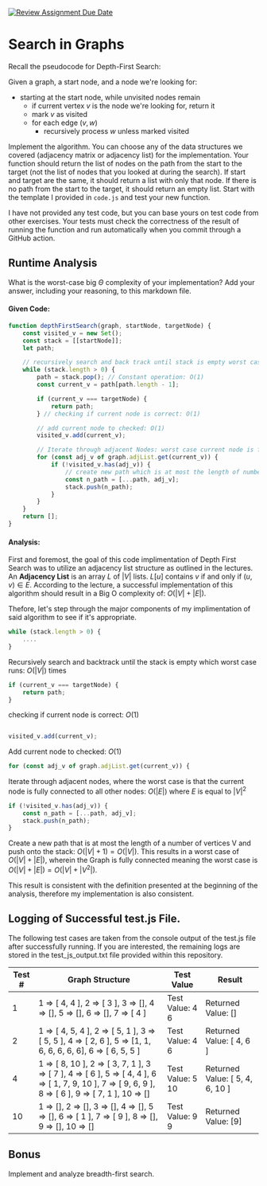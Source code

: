 [![Review Assignment Due Date](https://classroom.github.com/assets/deadline-readme-button-24ddc0f5d75046c5622901739e7c5dd533143b0c8e959d652212380cedb1ea36.svg)](https://classroom.github.com/a/M24O3lId)
# Search in Graphs

Recall the pseudocode for Depth-First Search:

Given a graph, a start node, and a node we're looking for:
- starting at the start node, while unvisited nodes remain
    - if current vertex $v$ is the node we're looking for, return it
    - mark $v$ as visited
    - for each edge $(v,w)$
        - recursively process $w$ unless marked visited

Implement the algorithm. You can choose any of the data structures we covered
(adjacency matrix or adjacency list) for the implementation. Your function
should return the list of nodes on the path from the start to the target (not
the list of nodes that you looked at during the search). If start and target are
the same, it should return a list with only that node. If there is no path from
the start to the target, it should return an empty list. Start with the template
I provided in `code.js` and test your new function.

I have not provided any test code, but you can base yours on test code from
other exercises. Your tests must check the correctness of the result of running
the function and run automatically when you commit through a GitHub action.

## Runtime Analysis

What is the worst-case big $\Theta$ complexity of your implementation? Add your
answer, including your reasoning, to this markdown file.

#### Given Code:
~~~js
function depthFirstSearch(graph, startNode, targetNode) {
    const visited_v = new Set();
    const stack = [[startNode]];
    let path;

    // recursively search and back track until stack is empty worst case runs: O(V) times
    while (stack.length > 0) {
        path = stack.pop(); // Constant operation: O(1)
        const current_v = path[path.length - 1];

        if (current_v === targetNode) {
            return path;
        } // checking if current node is correct: O(1)

        // add current node to checked: O(1)
        visited_v.add(current_v);

        // Iterate through adjacent Nodes: worst case current node is fully connected to all other nodes: O(E) where E is equal to V^2
        for (const adj_v of graph.adjList.get(current_v)) {
            if (!visited_v.has(adj_v)) {
                // create new path which is at most the length of number of vertices V and push onto stack: O(V + 1) = O(V)
                const n_path = [...path, adj_v]; 
                stack.push(n_path);
            }
        }
    }
    return [];
}
~~~
#### Analysis:
First and foremost, the goal of this code implimentation of Depth First Search was to utilize an adjacency list structure as outlined in the lectures. An **Adjacency List** is an array $L$ of $|V|$ lists. $L[u]$ contains $v$ if and only if $(u,v) \in E$. According to the lecture, a successful implementation of this algorithm should result in a Big O complexity of: $O(|V| + |E|)$.

Thefore, let's step through the major components of my implimentation of said algorithm to see if it's appropriate.

~~~js
while (stack.length > 0) {
    ....
}
~~~
Recursively search and backtrack until the stack is empty which worst case runs: $O(|V|)$ times
~~~js
if (current_v === targetNode) {
    return path;
} 
~~~
checking if current node is correct: $O(1)$
~~~js

visited_v.add(current_v);
~~~
Add current node to checked: $O(1)$

~~~js
for (const adj_v of graph.adjList.get(current_v)) {
~~~
Iterate through adjacent nodes, where the worst case is that the current node is fully connected to all other nodes: $O(|E|)$ where $E$ is equal to $|V|^2$

~~~js
if (!visited_v.has(adj_v)) {
    const n_path = [...path, adj_v]; 
    stack.push(n_path);
}
~~~
Create a new path that is at most the length of a number of vertices V and push onto the stack: $O(|V| + 1) = O(|V|)$.
This results in a worst case of $O(|V| + |E|)$, wherein the Graph is fully connected meaning the worst case is $O(|V| + |E|) = O(|V| + |V^2|)$.

This result is consistent with the definition presented at the beginning of the analysis, therefore my implementation is also consistent.

## Logging of Successful test.js File.
The following test cases are taken from the console output of the test.js file after successfully running. If you are interested, the remaining logs are stored in the test_js_output.txt file provided within this repository.

| Test # | Graph Structure | Test Value | Result |
|------|------| -----------| -------------|
|   1  | 1 => [ 4, 4 ], 2 => [ 3 ], 3 => [], 4 => [], 5 => [], 6 => [], 7 => [ 4 ] | Test Value:  4 6 | Returned Value:  []|
|   2  | 1 => [ 4, 5, 4 ], 2 => [ 5, 1 ], 3 => [ 5, 5 ], 4 => [ 2, 6 ], 5 => [1, 1, 6, 6, 6, 6, 6], 6 => [ 6, 5, 5 ] | Test Value:  4 6 | Returned Value: [ 4, 6 ]|
|   4  | 1 => [ 8, 10 ], 2 => [ 3, 7, 1 ], 3 => [ 7 ], 4 => [ 6 ], 5 => [ 4, 4 ], 6 => [ 1, 7, 9, 10 ], 7 => [ 9, 6, 9 ], 8 => [ 6 ], 9 => [ 7, 1 ], 10 => [] | Test Value: 5 10 | Returned Value:  [ 5, 4, 6, 10 ]|
|   10  | 1 => [], 2 => [], 3 => [], 4 => [], 5 => [], 6 => [ 1 ], 7 => [ 9 ], 8 => [], 9 => [], 10 => []| Test Value:  9 9 | Returned Value:  [9]|

## Bonus
Implement and analyze breadth-first search.
